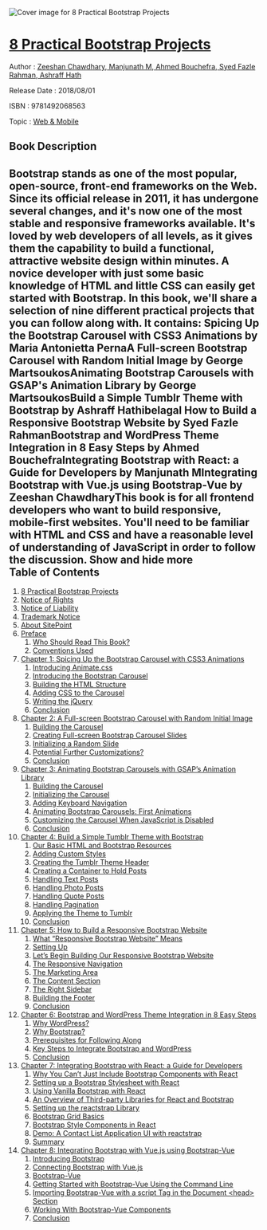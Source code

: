 ![Cover image for 8 Practical Bootstrap Projects](https://imgdetail.ebookreading.net/cover/cover/web_mobile/EB9781492068563.jpg)

[8 Practical Bootstrap Projects](https://ebookreading.net/view/book/8+Practical+Bootstrap+Projects-EB9781492068563_1.html "8 Practical Bootstrap Projects")
====================================================================================================================

Author : [Zeeshan Chawdhary](https://ebookreading.net/search/author/Zeeshan+Chawdhary),[ Manjunath M](https://ebookreading.net/search/author/+Manjunath+M),[ Ahmed Bouchefra](https://ebookreading.net/search/author/+Ahmed+Bouchefra),[ Syed Fazle Rahman](https://ebookreading.net/search/author/+Syed+Fazle+Rahman),[ Ashraff Hath](https://ebookreading.net/search/author/+Ashraff+Hath)

Release Date : 2018/08/01

ISBN : 9781492068563

Topic : [Web & Mobile](https://ebookreading.net/search/category/web-mobile)

Book Description
-----------------

 Bootstrap stands as one of the most popular, open-source, front-end frameworks on the Web. Since its official release in 2011, it has undergone several changes, and it's now one of the most stable and responsive frameworks available. It's loved by web developers of all levels, as it gives them the capability to build a functional, attractive website design within minutes. A novice developer with just some basic knowledge of HTML and little CSS can easily get started with Bootstrap.
In this book, we'll share a selection of nine different practical projects that you can follow along with. It contains:
Spicing Up the Bootstrap Carousel with CSS3 Animations by Maria Antonietta PernaA Full-screen Bootstrap Carousel with Random Initial Image by George MartsoukosAnimating Bootstrap Carousels with GSAP's Animation Library by George MartsoukosBuild a Simple Tumblr Theme with Bootstrap by Ashraff Hathibelagal How to Build a Responsive Bootstrap Website by Syed Fazle RahmanBootstrap and WordPress Theme Integration in 8 Easy Steps by Ahmed BouchefraIntegrating Bootstrap with React: a Guide for Developers by Manjunath MIntegrating Bootstrap with Vue.js using Bootstrap-Vue by Zeeshan ChawdharyThis book is for all frontend developers who want to build responsive, mobile-first websites. You'll need to be familiar with HTML and CSS and have a reasonable level of understanding of JavaScript in order to follow the discussion. 
        Show and hide more                
Table of Contents
-----------------

1. [8 Practical Bootstrap Projects](https://ebookreading.net/view/book/8+Practical+Bootstrap+Projects-EB9781492068563_1.html)
1. [Notice of Rights](https://ebookreading.net/view/book/8+Practical+Bootstrap+Projects-EB9781492068563_1.html#sigil_toc_id_1)
1. [Notice of Liability](https://ebookreading.net/view/book/8+Practical+Bootstrap+Projects-EB9781492068563_1.html#sigil_toc_id_2)
1. [Trademark Notice](https://ebookreading.net/view/book/8+Practical+Bootstrap+Projects-EB9781492068563_1.html#sigil_toc_id_3)
1. [About SitePoint](https://ebookreading.net/view/book/8+Practical+Bootstrap+Projects-EB9781492068563_1.html#sigil_toc_id_4)
1. [Preface](https://ebookreading.net/view/book/8+Practical+Bootstrap+Projects-EB9781492068563_2.html)
    1. [Who Should Read This Book?](https://ebookreading.net/view/book/8+Practical+Bootstrap+Projects-EB9781492068563_2.html#who-should-read-thi)
    1. [Conventions Used](https://ebookreading.net/view/book/8+Practical+Bootstrap+Projects-EB9781492068563_2.html#preface-conventions)
1. [Chapter 1: Spicing Up the Bootstrap Carousel with CSS3 Animations](https://ebookreading.net/view/book/8+Practical+Bootstrap+Projects-EB9781492068563_3.html)
    1. [Introducing Animate.css](https://ebookreading.net/view/book/8+Practical+Bootstrap+Projects-EB9781492068563_3.html#introducing-animate)
    1. [Introducing the Bootstrap Carousel](https://ebookreading.net/view/book/8+Practical+Bootstrap+Projects-EB9781492068563_3.html#introducing-the-boo)
    1. [Building the HTML Structure](https://ebookreading.net/view/book/8+Practical+Bootstrap+Projects-EB9781492068563_3.html#building-the-html-s)
    1. [Adding CSS to the Carousel](https://ebookreading.net/view/book/8+Practical+Bootstrap+Projects-EB9781492068563_3.html#adding-css-to-the-c)
    1. [Writing the jQuery](https://ebookreading.net/view/book/8+Practical+Bootstrap+Projects-EB9781492068563_3.html#writing-the-jquery)
    1. [Conclusion](https://ebookreading.net/view/book/8+Practical+Bootstrap+Projects-EB9781492068563_3.html#conclusion)
1. [Chapter 2: A Full-screen Bootstrap Carousel with Random Initial Image](https://ebookreading.net/view/book/8+Practical+Bootstrap+Projects-EB9781492068563_4.html)
    1. [Building the Carousel](https://ebookreading.net/view/book/8+Practical+Bootstrap+Projects-EB9781492068563_4.html#building-the-carous)
    1. [Creating Full-screen Bootstrap Carousel Slides](https://ebookreading.net/view/book/8+Practical+Bootstrap+Projects-EB9781492068563_4.html#creating-full-scree)
    1. [Initializing a Random Slide](https://ebookreading.net/view/book/8+Practical+Bootstrap+Projects-EB9781492068563_4.html#initializing-a-rand)
    1. [Potential Further Customizations?](https://ebookreading.net/view/book/8+Practical+Bootstrap+Projects-EB9781492068563_4.html#next-steps)
    1. [Conclusion](https://ebookreading.net/view/book/8+Practical+Bootstrap+Projects-EB9781492068563_4.html#conclusion)
1. [Chapter 3: Animating Bootstrap Carousels with GSAP’s Animation Library](https://ebookreading.net/view/book/8+Practical+Bootstrap+Projects-EB9781492068563_5.html)
    1. [Building the Carousel](https://ebookreading.net/view/book/8+Practical+Bootstrap+Projects-EB9781492068563_5.html#buildingthecarousel)
    1. [Initializing the Carousel](https://ebookreading.net/view/book/8+Practical+Bootstrap+Projects-EB9781492068563_5.html#initializingthecaro)
    1. [Adding Keyboard Navigation](https://ebookreading.net/view/book/8+Practical+Bootstrap+Projects-EB9781492068563_5.html#addingkeyboardnavig)
    1. [Animating Bootstrap Carousels: First Animations](https://ebookreading.net/view/book/8+Practical+Bootstrap+Projects-EB9781492068563_5.html#animatingbootstrapc)
    1. [Customizing the Carousel When JavaScript is Disabled](https://ebookreading.net/view/book/8+Practical+Bootstrap+Projects-EB9781492068563_5.html#customizingthecarou)
    1. [Conclusion](https://ebookreading.net/view/book/8+Practical+Bootstrap+Projects-EB9781492068563_5.html#conclusion)
1. [Chapter 4: Build a Simple Tumblr Theme with Bootstrap](https://ebookreading.net/view/book/8+Practical+Bootstrap+Projects-EB9781492068563_6.html)
    1. [Our Basic HTML and Bootstrap Resources](https://ebookreading.net/view/book/8+Practical+Bootstrap+Projects-EB9781492068563_6.html#basic-html-and-boot)
    1. [Adding Custom Styles](https://ebookreading.net/view/book/8+Practical+Bootstrap+Projects-EB9781492068563_6.html#adding-custom-style)
    1. [Creating the Tumblr Theme Header](https://ebookreading.net/view/book/8+Practical+Bootstrap+Projects-EB9781492068563_6.html#creating-the-header)
    1. [Creating a Container to Hold Posts](https://ebookreading.net/view/book/8+Practical+Bootstrap+Projects-EB9781492068563_6.html#creating-a-containe)
    1. [Handling Text Posts](https://ebookreading.net/view/book/8+Practical+Bootstrap+Projects-EB9781492068563_6.html#handling-text-posts)
    1. [Handling Photo Posts](https://ebookreading.net/view/book/8+Practical+Bootstrap+Projects-EB9781492068563_6.html#handling-photo-post)
    1. [Handling Quote Posts](https://ebookreading.net/view/book/8+Practical+Bootstrap+Projects-EB9781492068563_6.html#handling-quote-post)
    1. [Handling Pagination](https://ebookreading.net/view/book/8+Practical+Bootstrap+Projects-EB9781492068563_6.html#handling-pagination)
    1. [Applying the Theme to Tumblr](https://ebookreading.net/view/book/8+Practical+Bootstrap+Projects-EB9781492068563_6.html#applying-the-theme-)
    1. [Conclusion](https://ebookreading.net/view/book/8+Practical+Bootstrap+Projects-EB9781492068563_6.html#conclusion)
1. [Chapter 5: How to Build a Responsive Bootstrap Website](https://ebookreading.net/view/book/8+Practical+Bootstrap+Projects-EB9781492068563_7.html)
    1. [What “Responsive Bootstrap Website” Means](https://ebookreading.net/view/book/8+Practical+Bootstrap+Projects-EB9781492068563_7.html#what-responsive-boo)
    1. [Setting Up](https://ebookreading.net/view/book/8+Practical+Bootstrap+Projects-EB9781492068563_7.html#setting-up)
    1. [Let’s Begin Building Our Responsive Bootstrap Website](https://ebookreading.net/view/book/8+Practical+Bootstrap+Projects-EB9781492068563_7.html#lets-begin)
    1. [The Responsive Navigation](https://ebookreading.net/view/book/8+Practical+Bootstrap+Projects-EB9781492068563_7.html#the-responsive-navi)
    1. [The Marketing Area](https://ebookreading.net/view/book/8+Practical+Bootstrap+Projects-EB9781492068563_7.html#the-marketing-area)
    1. [The Content Section](https://ebookreading.net/view/book/8+Practical+Bootstrap+Projects-EB9781492068563_7.html#the-content-section)
    1. [The Right Sidebar](https://ebookreading.net/view/book/8+Practical+Bootstrap+Projects-EB9781492068563_7.html#the-right-sidebar)
    1. [Building the Footer](https://ebookreading.net/view/book/8+Practical+Bootstrap+Projects-EB9781492068563_7.html#building-the-footer)
    1. [Conclusion](https://ebookreading.net/view/book/8+Practical+Bootstrap+Projects-EB9781492068563_7.html#conclusion)
1. [Chapter 6: Bootstrap and WordPress Theme Integration in 8 Easy Steps](https://ebookreading.net/view/book/8+Practical+Bootstrap+Projects-EB9781492068563_8.html)
    1. [Why WordPress?](https://ebookreading.net/view/book/8+Practical+Bootstrap+Projects-EB9781492068563_8.html#whywordpress)
    1. [Why Bootstrap?](https://ebookreading.net/view/book/8+Practical+Bootstrap+Projects-EB9781492068563_8.html#whybootstrap)
    1. [Prerequisites for Following Along](https://ebookreading.net/view/book/8+Practical+Bootstrap+Projects-EB9781492068563_8.html#prerequisitesforfol)
    1. [Key Steps to Integrate Bootstrap and WordPress](https://ebookreading.net/view/book/8+Practical+Bootstrap+Projects-EB9781492068563_8.html#keystepstointegrate)
    1. [Conclusion](https://ebookreading.net/view/book/8+Practical+Bootstrap+Projects-EB9781492068563_8.html#conclusion)
1. [Chapter 7: Integrating Bootstrap with React: a Guide for Developers](https://ebookreading.net/view/book/8+Practical+Bootstrap+Projects-EB9781492068563_9.html)
    1. [Why You Can’t Just Include Bootstrap Components with React](https://ebookreading.net/view/book/8+Practical+Bootstrap+Projects-EB9781492068563_9.html#whyyoucantjustinclu)
    1. [Setting up a Bootstrap Stylesheet with React](https://ebookreading.net/view/book/8+Practical+Bootstrap+Projects-EB9781492068563_9.html#settingupabootstrap)
    1. [Using Vanilla Bootstrap with React](https://ebookreading.net/view/book/8+Practical+Bootstrap+Projects-EB9781492068563_9.html#usingvanillabootstr)
    1. [An Overview of Third-party Libraries for React and Bootstrap](https://ebookreading.net/view/book/8+Practical+Bootstrap+Projects-EB9781492068563_9.html#anoverviewofthirdpa)
    1. [Setting up the reactstrap Library](https://ebookreading.net/view/book/8+Practical+Bootstrap+Projects-EB9781492068563_9.html#settingupthereactst)
    1. [Bootstrap Grid Basics](https://ebookreading.net/view/book/8+Practical+Bootstrap+Projects-EB9781492068563_9.html#bootstrapgridbasics)
    1. [Bootstrap Style Components in React](https://ebookreading.net/view/book/8+Practical+Bootstrap+Projects-EB9781492068563_9.html#bootstrapstylecompo)
    1. [Demo: A Contact List Application UI with reactstrap](https://ebookreading.net/view/book/8+Practical+Bootstrap+Projects-EB9781492068563_9.html#demoacontactlistapp)
    1. [Summary](https://ebookreading.net/view/book/8+Practical+Bootstrap+Projects-EB9781492068563_9.html#summary)
1. [Chapter 8: Integrating Bootstrap with Vue.js using Bootstrap-Vue](https://ebookreading.net/view/book/8+Practical+Bootstrap+Projects-EB9781492068563_10.html)
    1. [Introducing Bootstrap](https://ebookreading.net/view/book/8+Practical+Bootstrap+Projects-EB9781492068563_10.html#introducingbootstra)
    1. [Connecting Bootstrap with Vue.js](https://ebookreading.net/view/book/8+Practical+Bootstrap+Projects-EB9781492068563_10.html#connectingbootstrap)
    1. [Bootstrap-Vue](https://ebookreading.net/view/book/8+Practical+Bootstrap+Projects-EB9781492068563_10.html#bootstrapvue)
    1. [Getting Started with Bootstrap-Vue Using the Command Line](https://ebookreading.net/view/book/8+Practical+Bootstrap+Projects-EB9781492068563_10.html#gettingstartedwithb)
    1. [Importing Bootstrap-Vue with a script Tag in the Document &lt;head&gt; Section](https://ebookreading.net/view/book/8+Practical+Bootstrap+Projects-EB9781492068563_10.html#importingbootstrapv)
    1. [Working With Bootstrap-Vue Components](https://ebookreading.net/view/book/8+Practical+Bootstrap+Projects-EB9781492068563_10.html#workingwithbootstra)
    1. [Conclusion](https://ebookreading.net/view/book/8+Practical+Bootstrap+Projects-EB9781492068563_10.html#conclusion)
